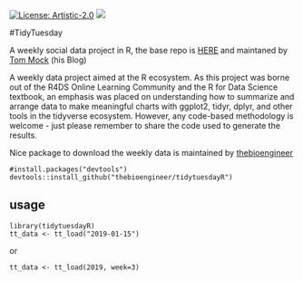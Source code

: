 [![License: Artistic-2.0](https://img.shields.io/badge/license-Artistic--2.0-blue.svg)](https://cran.r-project.org/web/licenses/Artistic-2.0)
[![](https://img.shields.io/github/last-commit/MattBixley/tidy_tuesday.svg)](https://github.com/MattBixley/tidy_tuesday/commits/master)


#TidyTuesday

A weekly social data project in R, the base repo is [HERE](https://github.com/rfordatascience/tidytuesday) and maintaned by [Tom Mock](https://themockup.blog/) (his Blog)

A weekly data project aimed at the R ecosystem. As this project was borne out of the R4DS Online Learning Community and the R for Data Science textbook, an emphasis was placed on understanding how to summarize and arrange data to make meaningful charts with ggplot2, tidyr, dplyr, and other tools in the tidyverse ecosystem. However, any code-based methodology is welcome - just please remember to share the code used to generate the results.

Nice package to download the weekly data is maintained by [thebioengineer](https://github.com/thebioengineer/tidytuesdayR)

`#install.packages("devtools")`  
`devtools::install_github("thebioengineer/tidytuesdayR")`

## usage

`library(tidytuesdayR)`  
`tt_data <- tt_load("2019-01-15")`

or

`tt_data <- tt_load(2019, week=3)`
